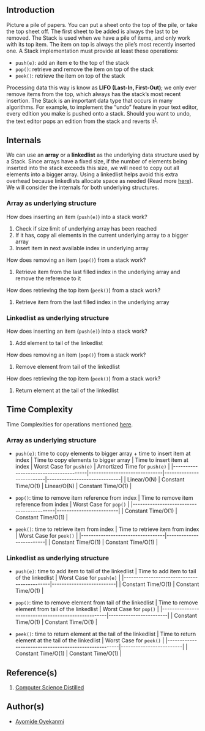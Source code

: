 ## Introduction
Picture a pile of papers. You can put a sheet onto the top of the pile, or take the top sheet off. The first sheet to be added is always the last to be removed. The Stack is used when we have a pile of items, and only work with its top item. The item on top is always the pile’s most recently inserted one. A Stack implementation must provide at least these operations:
* `push(e)`: add an item e to the top of the stack
* `pop()`: retrieve and remove the item on top of the stack
* `peek()`: retrieve the item on top of the stack

Processing data this way is know as **LIFO (Last-In, First-Out)**; we only ever remove items from the top, which always has the stack’s most recent insertion. The Stack is an important data type that occurs in many algorithms. For example, to implement the “undo” feature in your text editor, every edition you make is pushed onto a stack. Should you want to undo, the text editor pops an edition from the stack and reverts it<sup>[1](https://github.com/oyekanmiayo/data-structures-all-langs/tree/main/stack#references)</sup>.

## Internals
We can use an **array** or a **linkedlist** as the underlying data structure used by a Stack. Since arrays have a fixed size, if the number of elements being inserted into the stack exceeds this size, we will need to copy out all elements into a bigger array. Using a linkedlist helps avoid this extra overhead because linkedlists allocate space as needed (Read more [here]()). We will consider the internals for both underlying structures.

### Array as underlying structure
How does inserting an item (`push(e)`) into a stack work?
1. Check if size limit of underlying array has been reached
2. If it has, copy all elements in the current underlying array to a bigger array
3. Insert item in next available index in underlying array

How does removing an item (`pop()`) from a stack work?
1. Retrieve item from the last filled index in the underlying array and remove the reference to it

How does retrieving the top item (`peek()`) from a stack work?
1. Retrieve item from the last filled index in the underlying array

### Linkedlist as underlying structure
How does inserting an item (`push(e)`) into a stack work?
1. Add element to tail of the linkedlist

How does removing an item (`pop()`) from a stack work?
1. Remove element from tail of the linkedlist

How does retrieving the top item (`peek()`) from a stack work?
1. Return element at the tail of the linkedlist

## Time Complexity
Time Complexities for operations mentioned [here](https://github.com/oyekanmiayo/data-structures-all-langs/tree/main/stack#introduction).

### Array as underlying structure
* `push(e)`: time to copy elements to bigger array + time to insert item at index
  | Time to copy elements to bigger array | Time to insert item at index | Worst Case for `push(e)` | Amortized Time for `push(e)` |
  |---------------------------------------|------------------------------|--------------------------|------------------------------|
  | Linear/O(N)                           | Constant Time/O(1)           | Linear/O(N)              | Constant Time/O(1)           |
  
* `pop()`: time to remove item reference from index
  | Time to remove item reference from index | Worst Case for `pop()`  |
  |------------------------------------------|-------------------------|
  | Constant Time/O(1)                       | Constant Time/O(1)      |

* `peek()`: time to retrieve item from index
  | Time to retrieve item from index | Worst Case for `peek()` |
  |----------------------------------|-------------------------|
  | Constant Time/O(1)               | Constant Time/O(1)      |

### Linkedlist as underlying structure
* `push(e)`: time to add item to tail of the linkedlist
  | Time to add item to tail of the linkedlist | Worst Case for `push(e)` |
  |--------------------------------------------|--------------------------|
  | Constant Time/O(1)                         | Constant Time/O(1)       |

* `pop()`: time to remove element from tail of the linkedlist
  | Time to remove element from tail of the linkedlist | Worst Case for `pop()` |
  |----------------------------------------------------|------------------------|
  | Constant Time/O(1)                                 | Constant Time/O(1)     |
  
* `peek()`: time to return element at the tail of the linkedlist
  | Time to return element at the tail of the linkedlist | Worst Case for `peek()` |
  |------------------------------------------------------|-------------------------|
  | Constant Time/O(1)                                   | Constant Time/O(1)      |

## Reference(s)
1. [Computer Science Distilled](https://www.amazon.co.uk/Computer-Science-Distilled-Computational-Problems/dp/0997316020/ref=sr_1_1?adgrpid=52658140545&dchild=1&gclid=Cj0KCQjw8fr7BRDSARIsAK0Qqr6bz1aEFd_X517mpcZBAGaDJaeg-WARxB6mwEMMtupTPnTGI0a-1SIaAmH5EALw_wcB&hvadid=259122221401&hvdev=c&hvlocint=9041110&hvlocphy=1010294&hvnetw=g&hvqmt=e&hvrand=6311385300851562426&hvtargid=kwd-297429021778&hydadcr=17613_1817768&keywords=computer+science+distilled&qid=1602170396&sr=8-1&tag=googhydr-21)

## Author(s)
* [Ayomide Oyekanmi](https://github.com/oyekanmiayo)
